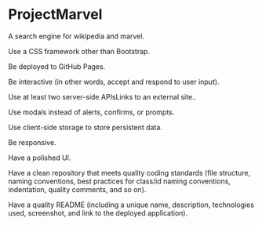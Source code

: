 # ProjectMarvel
A search engine for wikipedia and marvel.


Use a CSS framework other than Bootstrap.

Be deployed to GitHub Pages.

Be interactive (in other words, accept and respond to user input).

Use at least two server-side APIsLinks to an external site..

Use modals instead of alerts, confirms, or prompts.

Use client-side storage to store persistent data.

Be responsive.

Have a polished UI.

Have a clean repository that meets quality coding standards (file structure, naming conventions, best practices for class/id naming conventions, indentation, quality comments, and so on).

Have a quality README (including a unique name, description, technologies used, screenshot, and link to the deployed application).
